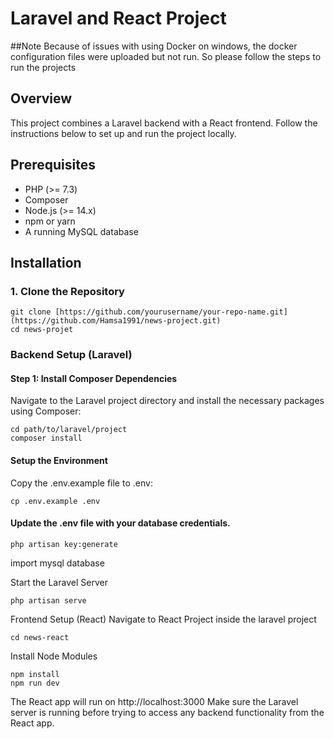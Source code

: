 # Laravel and React Project

##Note
Because of issues with using Docker on windows, the docker configuration files were uploaded but not run.
So please follow the steps to run the projects

## Overview 
This project combines a Laravel backend with a React frontend. Follow the instructions below to set up and run the project locally.

## Prerequisites
- PHP (>= 7.3)
- Composer
- Node.js (>= 14.x)
- npm or yarn
- A running MySQL database

## Installation

### 1. Clone the Repository
```
git clone [https://github.com/yourusername/your-repo-name.git](https://github.com/Hamsa1991/news-project.git)
cd news-projet
```

### Backend Setup (Laravel)

#### Step 1: Install Composer Dependencies
Navigate to the Laravel project directory and install the necessary packages using Composer:
```
cd path/to/laravel/project
composer install
```


#### Setup the Environment
Copy the .env.example file to .env:
```
cp .env.example .env
```


#### Update the .env file with your database credentials.

```
php artisan key:generate
```

import mysql database

Start the Laravel Server
```
php artisan serve
```

Frontend Setup (React)
Navigate to React Project inside the laravel project

```
cd news-react
```

Install Node Modules
```
npm install
npm run dev
```

The React app will run on http://localhost:3000
Make sure the Laravel server is running before trying to access any backend functionality from the React app.


